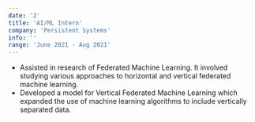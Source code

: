 ```yaml
---
date: '2'
title: 'AI/ML Intern'
company: 'Persistent Systems'
info: ''
range: 'June 2021 - Aug 2021'
---
```


 - Assisted in research of Federated Machine Learning. It involved studying various approaches to horizontal and vertical federated machine learning.
- Developed a model for Vertical Federated Machine Learning which expanded the use of machine learning algorithms to include vertically separated data.